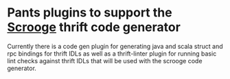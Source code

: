 Pants plugins to support the [Scrooge](https://github.com/twitter/scrooge) thrift code generator
================================================================================================

Currently there is a code gen plugin for generating java and scala struct and rpc bindings for
thrift IDLs as well as a thrift-linter plugin for running basic lint checks against thrift IDLs
that will be used with the scrooge code generator.